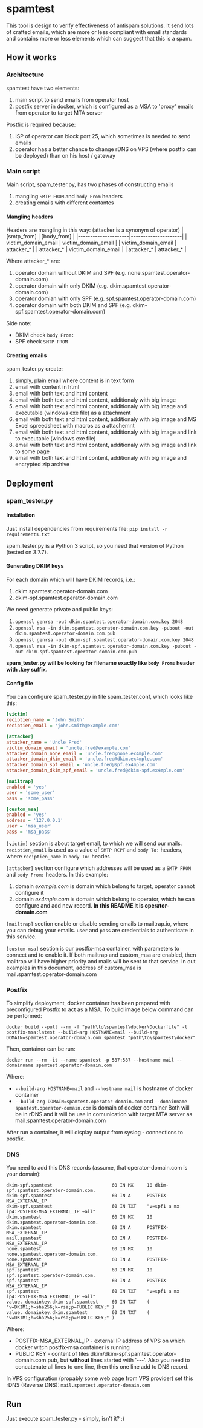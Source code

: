 # spamtest
This tool is design to verify effectiveness of antispam solutions. It send lots of crafted emails, which are more or less compliant with email standards and contains more or less elements which can suggest that this is a spam.

## How it works
### Architecture
spamtest have two elements:
1. main script to send emails from operator host
2. postfix server in docker, which is configured as a MSA to 'proxy' emails from operator to target MTA server

Postfix is required because:
1. ISP of operator can block port 25, which sometimes is needed to send emails
2. operator has a better chance to change rDNS on VPS (where postfix can be deployed) than on his host / gateway

### Main script
Main script, spam_tester.py, has two phases of constructing emails
1. mangling `SMTP FROM` and `body From` headers
2. creating emails with different contantes

#### Mangling headers
Headers are mangling in this way:
(attacker is a synonym of operator)
| [smtp_from]         | [body_from]         |
|---------------------|---------------------|
| victim_domain_email | victim_domain_email |
| victim_domain_email | attacker_*          |
| attacker_*          | victim_domain_email |
| attacker_*          | attacker_*          |

Where attacker_* are:
1. operator domain without DKIM and SPF (e.g. none.spamtest.operator-domain.com)
2. operator domain with only DKIM (e.g. dkim.spamtest.operator-domain.com)
3. operator domian with only SPF (e.g. spf.spamtest.operator-domain.com)
4. operator domain with both DKIM and SPF (e.g. dkim-spf.spamtest.operator-domain.com)

Side note:
* DKIM check `body From:`
* SPF check `SMTP FROM`

#### Creating emails
spam_tester.py create:
1. simply, plain email where content is in text form
2. email with content in html
3. email with both text and html content
4. email with both text and html content, additionaly with big image
5. email with both text and html content, additionaly with big image and executable (windows exe file) as a attachment
6. email with both text and html content, additionaly with big image and MS Excel spreedsheet with macros as a attachemnt
7. email with both text and html content, additionaly with big image and link to executable (windows exe file)
8. email with both text and html content, additionaly with big image and link to some page
9. email with both text and html content, additionaly with big image and encrypted zip archive

## Deployment
### spam_tester.py
#### Installation
Just install dependencies from requirements file:
`pip install -r requirements.txt`

spam_tester.py is a Python 3 script, so you need that version of Python (tested on 3.7.7).

#### Generating DKIM keys
For each domain which will have DKIM records, i.e.:
1. dkim.spamtest.operator-domain.com
2. dkim-spf.spamtest.operator-domain.com

We need generate private and public keys:
1. `openssl genrsa -out dkim.spamtest.operator-domain.com.key 2048`
2. `openssl rsa -in dkim.spamtest.operator-domain.com.key -pubout -out dkim.spamtest.operator-domain.com.pub`
3. `openssl genrsa -out dkim-spf.spamtest.operator-domain.com.key 2048`
4. `openssl rsa -in dkim-spf.spamtest.operator-domain.com.key -pubout -out dkim-spf.spamtest.operator-domain.com.pub`

**spam_tester.py will be looking for filename exactly like `body From:` header with .key suffix.**

#### Config file
You can configure spam_tester.py in file spam_tester.conf, which looks like this:
```ini
[victim]
reciptien_name = 'John Smith'
reciptien_email = 'john.smith@example.com'

[attacker]
attacker_name = 'Uncle Fred'
victim_domain_email = 'uncle.fred@example.com'
attacker_domain_none_email = 'uncle.fred@none.ex4mple.com'
attacker_domain_dkim_email = 'uncle.fred@dkim.ex4mple.com'
attacker_domain_spf_email = 'uncle.fred@spf.ex4mple.com'
attacker_domain_dkim_spf_email = 'uncle.fred@dkim-spf.ex4mple.com'

[mailtrap]
enabled = 'yes'
user = 'some_user'
pass = 'some_pass'

[custom_msa]
enabled = 'yes'
address = '127.0.0.1'
user = 'msa_user'
pass = 'msa_pass'
```

`[victim]` section is about target email, to which we will send our mails. `reciptien_email` is used as a value of `SMTP RCPT` and `body To:` headers, where `reciptien_name` in `body To:` header.

`[attacker]` section configure which addresses will be used as a `SMTP FROM` and `body From:` headers. In this example:
1. domain _example.com_ is domain which belong to target, operator cannot configure it
2. domain _ex4mple.com_ is domain which belong to operator, which he can configure and add new record. **In this README it is operator-domain.com**

`[mailtrap]` section enable or disable sending emails to mailtrap.io, where you can debug your emails. `user` and `pass` are credentials to authenticate in this service.

`[custom-msa]` section is our postfix-msa container, with parameters to connect and to enable it. If both mailtrap and custom_msa are enabled, then mailtrap will have higher priority and mails will be sent to that service. In out examples in this document, address of custom_msa is mail.spamtest.operator-domain.com

### Postfix
To simplify deployment, docker container has been prepared with preconfigured Postfix to act as a MSA. To build image below command can be performed:

`docker build --pull --rm -f "path\to\spamtest\docker\Dockerfile" -t postfix-msa:latest --build-arg HOSTNAME=mail --build-arg DOMAIN=spamtest.operator-domain.com spamtest "path\to\spamtest\docker"`

Then, container can be run:

`docker run --rm -it --name spamtest -p 587:587 --hostname mail --domainname spamtest.operator-domain.com`

Where:
* `--build-arg HOSTNAME=mail` and `--hostname mail` is hostname of docker container
* `--build-arg DOMAIN=spamtest.operator-domain.com` and `--domainname spamtest.operator-domain.com` is domain of docker container
Both will be in rDNS and it will be use in comunication with target MTA server as mail.spamtest.operator-domain.com

After run a container, it will display output from syslog - connections to postfix.

### DNS
You need to add this DNS records (assume, that operator-domain.com is your domain):
```bind
dkim-spf.spamtest                      60 IN MX     10 dkim-spf.spamtest.operator-domain.com.
dkim-spf.spamtest                      60 IN A      POSTFIX-MSA_EXTERNAL_IP
dkim-spf.spamtest                      60 IN TXT    "v=spf1 a mx ip4:POSTFIX-MSA_EXTERNAL_IP ~all"
dkim.spamtest                          60 IN MX     10 dkim.spamtest.operator-domain.com.
dkim.spamtest                          60 IN A      POSTFIX-MSA_EXTERNAL_IP
mail.spamtest                          60 IN A      POSTFIX-MSA_EXTERNAL_IP
none.spamtest                          60 IN MX     10 none.spamtest.operator-domain.com.
none.spamtest                          60 IN A      POSTFIX-MSA_EXTERNAL_IP
spf.spamtest                           60 IN MX     10 spf.spamtest.operator-domain.com.
spf.spamtest                           60 IN A      POSTFIX-MSA_EXTERNAL_IP
spf.spamtest                           60 IN TXT    "v=spf1 a mx ip4:POSTFIX-MSA_EXTERNAL_IP ~all"
value._domainkey.dkim-spf.spamtest     60 IN TXT    ( "v=DKIM1;h=sha256;k=rsa;p=PUBLIC KEY;" )
value._domainkey.dkim.spamtest         60 IN TXT    ( "v=DKIM1;h=sha256;k=rsa;p=PUBLIC KEY;" )
```
Where:
* POSTFIX-MSA_EXTERNAL_IP - external IP address of VPS on which docker witch postfix-msa container is running
* PUBLIC KEY - content of files dkim/dkim-spf.spamtest.operator-domain.com.pub, but **without** lines started with '---'. Also you need to concatenate all lines to one line, then this one line add to DNS record.

In VPS configuration (propably some web page from VPS provider) set this rDNS (Reverse DNS): `mail.spamtest.operator-domain.com`

## Run
Just execute spam_tester.py - simply, isn't it? :)
